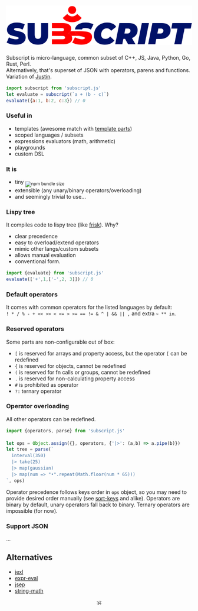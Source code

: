 # ![subscript](/subscript.svg)<!--sub͘<em>script</em>--> <!--<sub>SUB͘<em>SCRIPT</em></sub>-->

Subscript is micro-language, common subset of C++, JS, Java, Python, Go, Rust, Perl.<br/>
Alternatively, that's superset of JSON with operators, parens and functions. Variation of [Justin](https://github.com/endojs/Jessie/issues/66).

```js
import subscript from 'subscript.js'
let evaluate = subscript(`a + (b - c)`)
evaluate({a:1, b:2, c:3}) // 0
```

### Useful in
* templates (awesome match with [template parts](https://github.com/github/template-parts))
* scoped languages / subsets
* expressions evaluators (math, arithmetic)
* playgrounds
* custom DSL

### It is 
* tiny <sub>![npm bundle size](https://img.shields.io/bundlephobia/minzip/subscript?color=brightgreen&label=gzip)</sub>
* extensible (any unary/binary operators/overloading)
* and seemingly trivial to use...

### Lispy tree

It compiles code to lispy tree (like [frisk](https://npmjs.com/frisk)). Why?

+ clear precedence
+ easy to overload/extend operators
+ mimic other langs/custom subsets
+ allows manual evaluation
+ conventional form.

```js
import {evaluate} from 'subscript.js'
evaluate(['+',1,['-',2, 3]]) // 0
```

### Default operators

It comes with common operators for the listed languages by default:<br/> `! * / % - + << >> < <= > >= == != & ^ | && || ,`
and extra `~ ** in`.
### Reserved operators

Some parts are non-configurable out of box:

* `[` is reserved for arrays and property access, but the operator `[` can be redefined
* `{` is reserved for objects, cannot be redefined
* `(` is reserved for fn calls or groups, cannot be redefined
* `.` is reserved for non-calculating property access
* `#` is prohibited as operator
* `?:` ternary operator

### Operator overloading

All other operators can be redefined.

```js
import {operators, parse} from 'subscript.js'

let ops = Object.assign({}, operators, {'|>': (a,b) => a.pipe(b)})
let tree = parse(`
  interval(350)
  |> take(25)
  |> map(gaussian)
  |> map(num => "•".repeat(Math.floor(num * 65)))
`, ops)
```

Operator precedence follows keys order in `ops` object, so you may need to provide desired order manually (see [sort-keys](https://www.npmjs.com/package/sort-keys) and alike).
Operators are binary by default, unary operators fall back to binary.
Ternary operators are impossible (for now).

### Support JSON

...

## Alternatives

* [jexl](https://github.com/TomFrost/Jexl)
* [expr-eval](https://github.com/silentmatt/expr-eval)
* [jsep](https://github.com/EricSmekens/jsep)
* [string-math](https://github.com/devrafalko/string-math)


<p align=center>🕉</p>
